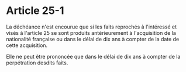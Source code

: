 # Article 25-1

La déchéance n'est encourue que si les faits reprochés à l'intéressé et visés à l'article 25 se sont produits antérieurement à l'acquisition de la nationalité française ou dans le délai de dix ans à compter de la date de cette acquisition.

Elle ne peut être prononcée que dans le délai de dix ans à compter de la perpétration desdits faits.
